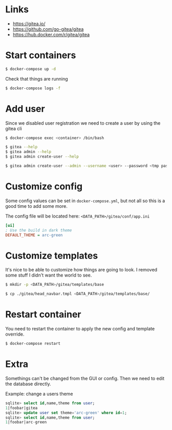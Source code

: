 # Links

* https://gitea.io/
* https://github.com/go-gitea/gitea
* https://hub.docker.com/r/gitea/gitea

# Start containers

```sh
$ docker-compose up -d
```

Check that things are running

```sh
$ docker-compose logs -f
```

# Add user

Since we disabled user registration we need to create a user by using the gitea cli

```sh
$ docker-compose exec <container> /bin/bash

$ gitea --help
$ gitea admin --help
$ gitea admin create-user --help

$ gitea admin create-user --admin --username <user> --password <tmp pass> --must-change-password --email <email>
```

# Customize config

Some config values can be set in `docker-compose.yml`, but not all so this is a good time to add some more.

The config file will be located here: `<DATA_PATH>/gitea/conf/app.ini`


```ini
[ui]
; Use the build in dark theme
DEFAULT_THEME = arc-green
```

# Customize templates

It's nice to be able to customize how things are going to look. I removed some stuff I didn't want the world to see.

```sh
$ mkdir -p <DATA_PATH>/gitea/templates/base

$ cp ./gitea/head_navbar.tmpl <DATA_PATH>/gitea/templates/base/
```

# Restart container

You need to restart the container to apply the new config and template override.

```sh
$ docker-compose restart
```

# Extra

Somethings can't be changed from the GUI or config. Then we need to edit the database directly.

Example: change a users theme

```sql
sqlite> select id,name,theme from user;
1|foobar|gitea
sqlite> update user set theme='arc-green' where id=1;
sqlite> select id,name,theme from user;
1|foobar|arc-green
```
